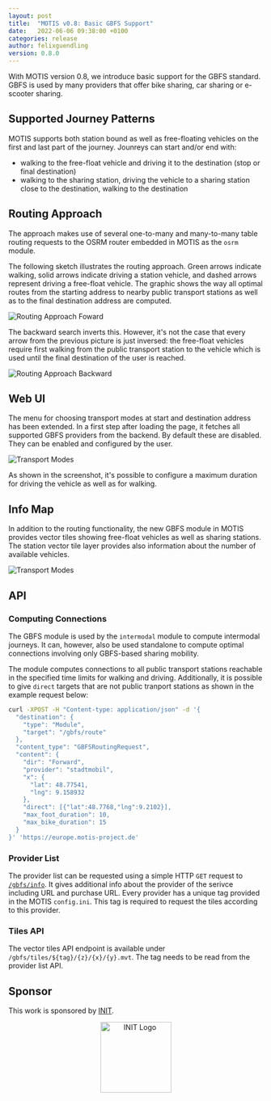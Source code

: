 ```yaml
---
layout: post
title:  "MOTIS v0.8: Basic GBFS Support"
date:   2022-06-06 09:38:00 +0100
categories: release
author: felixguendling
version: 0.8.0
---
```


With MOTIS version 0.8, we introduce basic support for the GBFS standard. GBFS is used by many providers that offer bike sharing, car sharing or e-scooter sharing.


## Supported Journey Patterns

MOTIS supports both station bound as well as free-floating vehicles on the first and last part of the journey. Jounreys can start and/or end with:

  - walking to the free-float vehicle and driving it to the destination (stop or final destination)
  - walking to the sharing station, driving the vehicle to a sharing station close to the destination, walking to the destination


## Routing Approach

The approach makes use of several one-to-many and many-to-many table routing requests to the OSRM router embedded in MOTIS as the `osrm` module.

The following sketch illustrates the routing approach. Green arrows indicate walking, solid arrows indicate driving a station vehicle, and dashed arrows represent driving a free-float vehicle. The graphic shows the way all optimal routes from the starting address to nearby public transport stations as well as to the final destination address are computed.

![Routing Approach Foward](/assets/gbfs-1.png)


The backward search inverts this. However, it's not the case that every arrow from the previous picture is just inversed: the free-float vehicles require first walking from the public transport station to the vehicle which is used until the final destination of the user is reached.

![Routing Approach Backward](/assets/gbfs-2.png)


## Web UI

The menu for choosing transport modes at start and destination address has been extended. In a first step after loading the page, it fetches all supported GBFS providers from the backend. By default these are disabled. They can be enabled and configured by the user.

![Transport Modes](/assets/gbfs_transport_modes.png)

As shown in the screenshot, it's possible to configure a maximum duration for driving the vehicle as well as for walking.


## Info Map

In addition to the routing functionality, the new GBFS module in MOTIS provides vector tiles showing free-float vehicles as well as sharing stations. The station vector tile layer provides also information about the number of available vehicles.

![Transport Modes](/assets/gbfs_map.png)


## API

### Computing Connections

The GBFS module is used by the `intermodal` module to compute intermodal journeys. It can, however, also be used standalone to compute optimal connections involving only GBFS-based sharing mobility.

The module computes connections to all public transport stations reachable in the specified time limits for walking and driving. Additionally, it is possible to give `direct` targets that are not public tranport stations as shown in the example request below:

```bash
curl -XPOST -H "Content-type: application/json" -d '{
  "destination": {
    "type": "Module",
    "target": "/gbfs/route"
  },
  "content_type": "GBFSRoutingRequest",
  "content": {
    "dir": "Forward",
    "provider": "stadtmobil",
    "x": {
      "lat": 48.77541,
      "lng": 9.158932
    },
    "direct": [{"lat":48.7768,"lng":9.2102}],
    "max_foot_duration": 10,
    "max_bike_duration": 15
  }
}' 'https://europe.motis-project.de'
```

### Provider List

The provider list can be requested using a simple HTTP `GET` request to [`/gbfs/info`](https://europe.motis-project.de/gbfs/info). It gives additional info about the provider of the serivce including URL and purchase URL. Every provider has a unique tag provided in the MOTIS `config.ini`. This tag is required to request the tiles according to this provider.


### Tiles API

The vector tiles API endpoint is available under `/gbfs/tiles/${tag}/{z}/{x}/{y}.mvt`. The tag needs to be read from the provider list API.


## Sponsor

This work is sponsored by [INIT](https://www.initse.com).

<p align="center" style="margin-bottom: 30px">
  <a href="https://www.initse.com">
    <img src="/assets/init_logo.svg" alt="INIT Logo" style="width: 140px" />
  </a>
</p>
